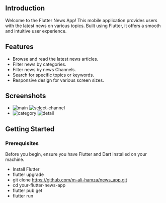 ## Introduction

Welcome to the Flutter News App! This mobile application provides users with the latest news on various topics. Built using Flutter, it offers a smooth and intuitive user experience.

## Features

- Browse and read the latest news articles.
- Filter news by categories.
- Filter news by news Channels.
- Search for specific topics or keywords.
- Responsive design for various screen sizes.

## Screenshots

- ![main](https://github.com/m-ali-hamza/news_app/assets/144528212/81d49abe-bdde-469f-943f-16edbc069ab9)
 ![select-channel](https://github.com/m-ali-hamza/news_app/assets/144528212/3678ed21-69ba-4a4e-b110-2e78c0959851)
- ![category](https://github.com/m-ali-hamza/news_app/assets/144528212/e79ec438-3b83-4416-b58c-4c9d9dca4775)
 ![detail](https://github.com/m-ali-hamza/news_app/assets/144528212/69e660f7-7eda-4574-8ee0-07b507705c8e)


## Getting Started

### Prerequisites

Before you begin, ensure you have Flutter and Dart installed on your machine.

- Install Flutter
- flutter upgrade
- git clone https://github.com/m-ali-hamza/news_app.git
- cd your-flutter-news-app
- flutter pub get
- flutter run
